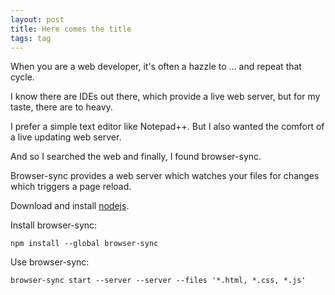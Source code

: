 ```yaml
---
layout: post
title: Here comes the title
tags: tag
---
```


When you are a web developer, it's often a hazzle to ... and repeat that cycle.

I know there are IDEs out there, which provide a live web server, but for my taste, there are to heavy.

I prefer a simple text editor like Notepad++. But I also wanted the comfort of a live updating web server.

And so I searched the web and finally, I found browser-sync.

Browser-sync provides a web server which watches your files for changes which triggers a page reload.

Download and install [nodejs](https://nodejs.org/en/download/).

Install browser-sync:

```
npm install --global browser-sync
```

Use browser-sync:

```
browser-sync start --server --server --files '*.html, *.css, *.js'
```
